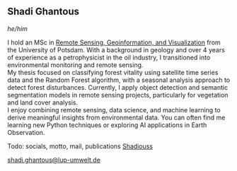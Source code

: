 ## Shadi Ghantous
*he/him*

I hold an MSc in [Remote Sensing, Geoinformation, and Visualization](https://up-rs-esp.github.io/msc-rsiv/) from the University of Potsdam. With a background in geology and over 4 years of experience as a petrophysicist in the oil industry, I transitioned into environmental monitoring and remote sensing.  
My thesis focused on classifying forest vitality using satellite time series data and the Random Forest algorithm, with a seasonal analysis approach to detect forest disturbances. Currently, I apply object detection and semantic segmentation models in remote sensing projects, particularly for vegetation and land cover analysis.  
I enjoy combining remote sensing, data science, and machine learning to derive meaningful insights from environmental data. You can often find me learning new Python techniques or exploring AI applications in Earth Observation.

Todo: socials, motto, mail, publications
<i class="fa-brands fa-github"></i> [Shadiouss](https://github.com/Shadiouss)

<i class="fa-solid fa-envelope"></i> [shadi.ghantous@lup-umwelt.de](mailto:shadi.ghantous@lup-umwelt.de)

